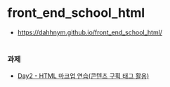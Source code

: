 # front_end_school_html

- https://dahhnym.github.io/front_end_school_html/
<br><br>

### 과제
- [Day2 - HTML 마크업 연습(콘텐츠 구획 태그 활용)](https://dahhnym.github.io/front_end_school_html/Day2/%EA%B3%BC%EC%A0%9C_002.html)
